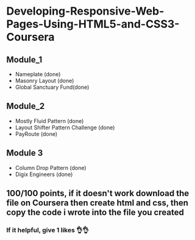 # Developing-Responsive-Web-Pages-Using-HTML5-and-CSS3-Coursera
## Module_1
- Nameplate (done)
- Masonry Layout​ (done)
- Global Sanctuary Fund(done)
## Module_2
- Mostly Fluid Pattern​ (done)
- Layout Shifter Pattern Challenge (done)
- PayRoute (done)
## Module 3
- Column Drop Pattern (done)
- Digix Engineers (done)

## 100/100 points, if it doesn't work download the file on Coursera then create html and css, then copy the code i wrote into the file you created
### If it helpful, give 1 likes 👌👌
